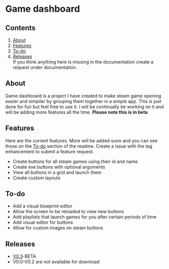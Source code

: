 # Game dashboard

## Contents
1. [About](#about)
2. [Features](#features)
3. [To-do](#to-do)
4. [Releases](#releases)  
If you think anything here is missing in the documentation create a request under documentation.

## About
Game dashboard is a project I have created to make steam game opening easier and simpiler by grouping them together in a simple app. This is just done for fun but feel free to use it. I will be continually be working on it and will be adding more features all the time.
**Please note this is in beta**


## Features
Here are the current features. More will be added soon and you can see those on the [To-do](#to-do) section of the readme. Create a issue with the tag enhancement to submit a feature request.
- Create buttons for all steam games using their id and name
- Create exe buttons with optional arguments
- View all buttons in a grid and launch them
- Create custom layouts

## To-do
- Add a visual blueprint editor
- Allow the screen to be reloaded to view new buttons
- Add playlists that launch games for you after certain periods of time
- Add visual editor for buttons
- Allow for custom images on steam buttons

## Releases
- [V0.3](https://github.com/Tyrannicodin/game-dashboard/releases/tag/V0.3-beta)-BETA
- V0.0-V0.2 are not available for download
